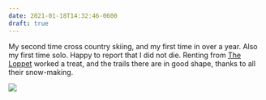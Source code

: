 ```yaml
---
date: 2021-01-18T14:32:46-0600
draft: true
---
```




My second time cross country skiing, and my first time in over a year. Also my first time solo. Happy to report that I did not die. Renting from [The Loppet](https://www.loppet.org/) worked a treat, and the trails there are in good shape, thanks to all their snow-making.

![](/images/2021/13aa5c62b6.jpg)



